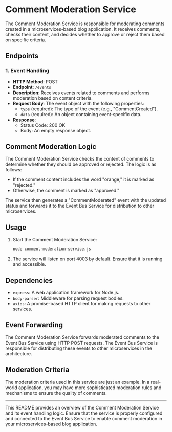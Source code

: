 # Comment Moderation Service

The Comment Moderation Service is responsible for moderating comments created in a microservices-based blog application. It receives comments, checks their content, and decides whether to approve or reject them based on specific criteria.

## Endpoints

### 1. Event Handling
- **HTTP Method**: POST
- **Endpoint**: `/events`
- **Description**: Receives events related to comments and performs moderation based on content criteria.
- **Request Body**: The event object with the following properties:
  - `type` (required): The type of the event (e.g., "CommentCreated").
  - `data` (required): An object containing event-specific data.
- **Response**:
  - Status Code: 200 OK
  - Body: An empty response object.

## Comment Moderation Logic

The Comment Moderation Service checks the content of comments to determine whether they should be approved or rejected. The logic is as follows:

- If the comment content includes the word "orange," it is marked as "rejected."
- Otherwise, the comment is marked as "approved."

The service then generates a "CommentModerated" event with the updated status and forwards it to the Event Bus Service for distribution to other microservices.

## Usage

1. Start the Comment Moderation Service:
   ```bash
   node comment-moderation-service.js
   ```

2. The service will listen on port 4003 by default. Ensure that it is running and accessible.

## Dependencies

- `express`: A web application framework for Node.js.
- `body-parser`: Middleware for parsing request bodies.
- `axios`: A promise-based HTTP client for making requests to other services.

## Event Forwarding

The Comment Moderation Service forwards moderated comments to the Event Bus Service using HTTP POST requests. The Event Bus Service is responsible for distributing these events to other microservices in the architecture.

## Moderation Criteria

The moderation criteria used in this service are just an example. In a real-world application, you may have more sophisticated moderation rules and mechanisms to ensure the quality of comments.

---

This README provides an overview of the Comment Moderation Service and its event handling logic. Ensure that the service is properly configured and connected to the Event Bus Service to enable comment moderation in your microservices-based blog application.